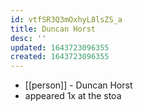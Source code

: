 ```yaml
---
id: vtfSR3Q3mOxhyL8lsZS_a
title: Duncan Horst
desc: ''
updated: 1643723096355
created: 1643723096355
---
```



- [[person]] - Duncan Horst
- appeared 1x at the stoa
